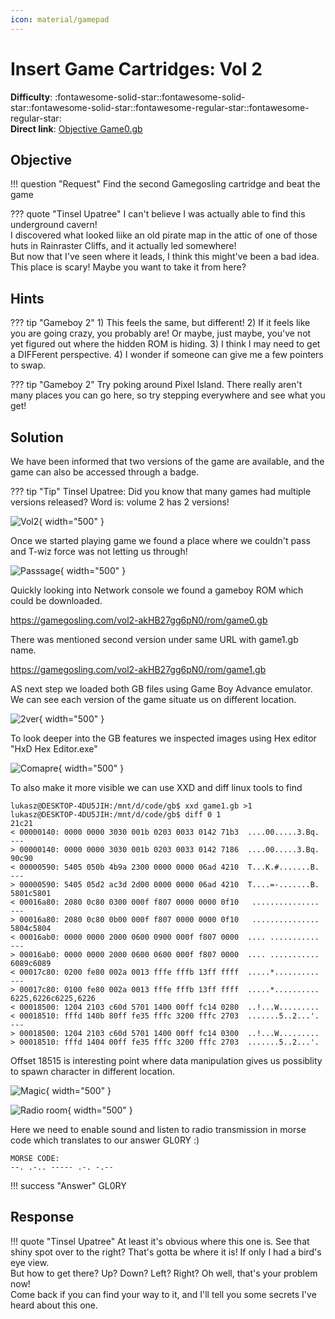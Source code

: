```yaml
---
icon: material/gamepad
---
```


# Insert Game Cartridges: Vol 2

**Difficulty**: :fontawesome-solid-star::fontawesome-solid-star::fontawesome-solid-star::fontawesome-regular-star::fontawesome-regular-star:<br/>
**Direct link**: [Objective Game0.gb](https://gamegosling.com/vol2-akHB27gg6pN0/rom/game0.gb)

## Objective

!!! question "Request"
    Find the second Gamegosling cartridge and beat the game

??? quote "Tinsel Upatree"
    I can't believe I was actually able to find this underground cavern!<br/>
    I discovered what looked liike an old pirate map in the attic of one of those huts in Rainraster Cliffs, and it actually led somewhere!<br/>
    But now that I've seen where it leads, I think this might've been a bad idea. This place is scary! Maybe you want to take it from here?


## Hints

??? tip "Gameboy 2"
    1) This feels the same, but different! 2) If it feels like you are going crazy, you probably are! Or maybe, just maybe, you've not yet figured out where the hidden ROM is hiding. 3) I think I may need to get a DIFFerent perspective. 4) I wonder if someone can give me a few pointers to swap.

??? tip "Gameboy 2"
    Try poking around Pixel Island. There really aren't many places you can go here, so try stepping everywhere and see what you get!

## Solution

We have been informed that two versions of the game are available, and the game can also be accessed through a badge.

??? tip "Tip"
    Tinsel Upatree: Did you know that many games had multiple versions released? Word is: volume 2 has 2 versions!

![Vol2](../img/objectives/o9/vol2.png){ width="500" }


Once we started playing game we found a place where we couldn't pass and T-wiz force was not letting us through!


![Passsage](../img/objectives/o9/game2.png){ width="500" }

Quickly looking into Network console we found a gameboy ROM which could be downloaded. 

https://gamegosling.com/vol2-akHB27gg6pN0/rom/game0.gb 

There was mentioned second version under same URL with game1.gb name.

https://gamegosling.com/vol2-akHB27gg6pN0/rom/game1.gb

AS next step we loaded both GB files using Game Boy Advance emulator. We can see each version of the game situate us on different location.

![2ver](../img/objectives/o9/gb-2versions.png){ width="500" }

To look deeper into the GB features we inspected images using Hex editor "HxD Hex Editor.exe"

![Comapre](../img/objectives/o9/compare.png){ width="500" }

To also make it more visible we can use XXD and diff linux tools to find 
```
lukasz@DESKTOP-4DU5JIH:/mnt/d/code/gb$ xxd game1.gb >1
lukasz@DESKTOP-4DU5JIH:/mnt/d/code/gb$ diff 0 1
21c21
< 00000140: 0000 0000 3030 001b 0203 0033 0142 71b3  ....00.....3.Bq.
---
> 00000140: 0000 0000 3030 001b 0203 0033 0142 7186  ....00.....3.Bq.
90c90
< 00000590: 5405 050b 4b9a 2300 0000 0000 06ad 4210  T...K.#.......B.
---
> 00000590: 5405 05d2 ac3d 2d00 0000 0000 06ad 4210  T....=-.......B.
5801c5801
< 00016a80: 2080 0c80 0300 000f f807 0000 0000 0f10   ...............
---
> 00016a80: 2080 0c80 0b00 000f f807 0000 0000 0f10   ...............
5804c5804
< 00016ab0: 0000 0000 2000 0600 0900 000f f807 0000  .... ...........
---
> 00016ab0: 0000 0000 2000 0600 0600 000f f807 0000  .... ...........
6089c6089
< 00017c80: 0200 fe80 002a 0013 fffe fffb 13ff ffff  .....*..........
---
> 00017c80: 0100 fe80 002a 0013 fffe fffb 13ff ffff  .....*..........
6225,6226c6225,6226
< 00018500: 1204 2103 c60d 5701 1400 00ff fc14 0280  ..!...W.........
< 00018510: fffd 140b 80ff fe35 fffc 3200 fffc 2703  .......5..2...'.
---
> 00018500: 1204 2103 c60d 5701 1400 00ff fc14 0300  ..!...W.........
> 00018510: fffd 1404 00ff fe35 fffc 3200 fffc 2703  .......5..2...'.
```

Offset 18515 is interesting point where data manipulation gives us possiblity to spawn character in different location.

![Magic](../img/objectives/o9/magic.png){ width="500" }

![Radio room](../img/objectives/o9/radio.png){ width="500" }

Here we need to enable sound and listen to radio transmission in morse code which translates to our answer GL0RY :)

```
MORSE CODE:
--. .-.. ----- .-. -.--
```



!!! success "Answer"
    GL0RY

## Response

!!! quote "Tinsel Upatree"
    At least it's obvious where this one is. See that shiny spot over to the right? That's gotta be where it is! If only I had a bird's eye view.<BR/>
    But how to get there? Up? Down? Left? Right? Oh well, that's your problem now!<BR/>
    Come back if you can find your way to it, and I'll tell you some secrets I've heard about this one.
